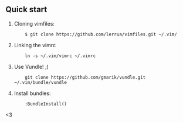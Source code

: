 ## Quick start

1. Cloning vimfiles:

    ```
        $ git clone https://github.com/lerrua/vimfiles.git ~/.vim/
    ```

2. Linking the vimrc

    ```
        ln -s ~/.vim/vimrc ~/.vimrc
    ```

3. Use Vundle! ;)
    ```
        git clone https://github.com/gmarik/vundle.git ~/.vim/bundle/vundle
    ```

4. Install bundles:

    ```
        :BundleInstall()
    ```

<3
